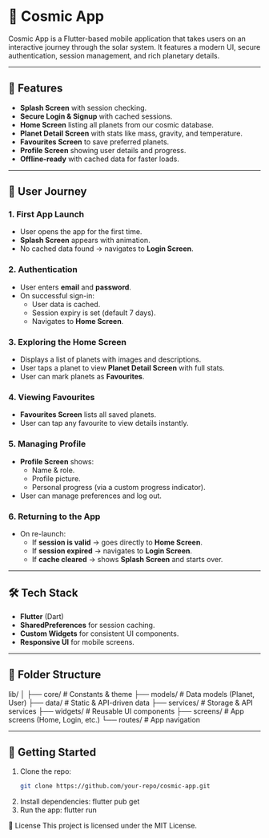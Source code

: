 # 🌌 Cosmic App

Cosmic App is a Flutter-based mobile application that takes users on an interactive journey through the solar system. It features a modern UI, secure authentication, session management, and rich planetary details.

---

## 🚀 Features
- **Splash Screen** with session checking.
- **Secure Login & Signup** with cached sessions.
- **Home Screen** listing all planets from our cosmic database.
- **Planet Detail Screen** with stats like mass, gravity, and temperature.
- **Favourites Screen** to save preferred planets.
- **Profile Screen** showing user details and progress.
- **Offline-ready** with cached data for faster loads.

---

## 📱 User Journey

### 1. First App Launch
- User opens the app for the first time.
- **Splash Screen** appears with animation.
- No cached data found → navigates to **Login Screen**.

### 2. Authentication
- User enters **email** and **password**.
- On successful sign-in:
  - User data is cached.
  - Session expiry is set (default 7 days).
  - Navigates to **Home Screen**.

### 3. Exploring the Home Screen
- Displays a list of planets with images and descriptions.
- User taps a planet to view **Planet Detail Screen** with full stats.
- User can mark planets as **Favourites**.

### 4. Viewing Favourites
- **Favourites Screen** lists all saved planets.
- User can tap any favourite to view details instantly.

### 5. Managing Profile
- **Profile Screen** shows:
  - Name & role.
  - Profile picture.
  - Personal progress (via a custom progress indicator).
- User can manage preferences and log out.

### 6. Returning to the App
- On re-launch:
  - If **session is valid** → goes directly to **Home Screen**.
  - If **session expired** → navigates to **Login Screen**.
  - If **cache cleared** → shows **Splash Screen** and starts over.

---

## 🛠 Tech Stack
- **Flutter** (Dart)
- **SharedPreferences** for session caching.
- **Custom Widgets** for consistent UI components.
- **Responsive UI** for mobile screens.

---

## 📂 Folder Structure

lib/
│
├── core/ # Constants & theme
├── models/ # Data models (Planet, User)
├── data/ # Static & API-driven data
├── services/ # Storage & API services
├── widgets/ # Reusable UI components
├── screens/ # App screens (Home, Login, etc.)
└── routes/ # App navigation


---

## 🚀 Getting Started
1. Clone the repo:
   ```bash
   git clone https://github.com/your-repo/cosmic-app.git
2. Install dependencies:
    flutter pub get
3. Run the app:
flutter run


📜 License
This project is licensed under the MIT License.